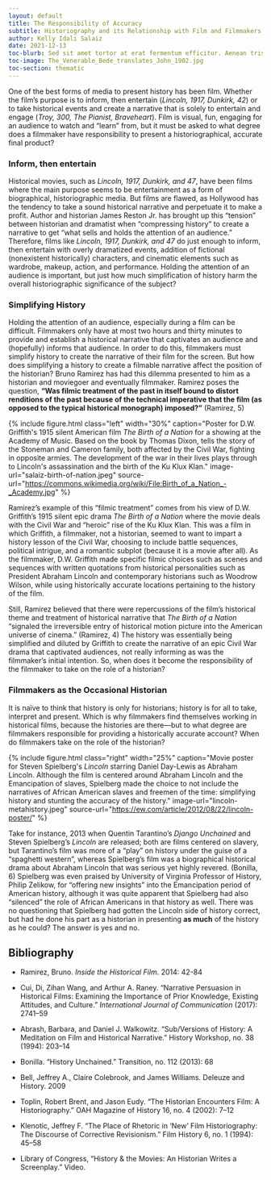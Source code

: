 ```yaml
---
layout: default
title: The Responsibility of Accuracy
subtitle: Historiography and its Relationship with Film and Filmmakers
author: Kelly Idali Salaiz
date: 2021-12-13
toc-blurb: Sed sit amet tortor at erat fermentum efficitur. Aenean tristique est sed ultrices vulputate. Fusce massa felis, volutpat nec quam sit amet, accumsan lacinia justo. Donec sit amet congue mi. Ut id tellus sit amet leo venenatis porta. Maecenas lobortis nibh in maximus euismod. Aliquam erat volutpat.
toc-image: The_Venerable_Bede_translates_John_1902.jpg
toc-section: thematic
---
```



One of the best forms of media to present history has been film. Whether the film’s purpose is to inform, then entertain (*Lincoln, 1917, Dunkirk, 42*) or to take historical events and create a narrative that is solely to entertain and engage (*Troy, 300, The Pianist, Braveheart*). Film is visual, fun, engaging for an audience to watch and “learn” from, but it must be asked to what degree does a filmmaker have responsibility to present a historiographical, accurate final product?

### Inform, then entertain ###
Historical movies, such as *Lincoln, 1917, Dunkirk, and 47*, have been films where the main purpose seems to be entertainment as a form of biographical, historiographic media. But films are flawed, as Hollywood has the tendency to take a sound historical narrative and perpetuate it to make a profit. Author and historian James Reston Jr. has brought up this “tension” between historian and dramatist when “compressing history” to create a narrative to get “what sells and holds the attention of an audience.” Therefore, films like *Lincoln, 1917, Dunkirk, and 47* do just enough to inform, then entertain with overly dramatized events, addition of fictional (nonexistent historically) characters, and cinematic elements such as wardrobe, makeup, action, and performance. Holding the attention of an audience is important, but just how much simplification of history harm the overall historiographic significance of the subject?

### Simplifying History ###
Holding the attention of an audience, especially during a film can be difficult. Filmmakers only have at most two hours and thirty minutes to provide and establish a historical narrative that captivates an audience and (hopefully) informs that audience. In order to do this, filmmakers must simplify history to create the narrative of their film for the screen. But how does simplifying a history to create a filmable narrative affect the position of the historian? Bruno Ramirez has had this dilemma presented to him as a historian and moviegoer and eventually filmmaker. Ramirez poses the question, **“Was filmic treatment of the past in itself bound to distort renditions of the past because of the technical imperative that the film (as opposed to the typical historical monograph) imposed?”** (Ramirez, 5) 

{% include figure.html
class="left"
width="30%"
caption="Poster for D.W. Griffith's 1915 silent American film *The Birth of a Nation* for a showing at the Academy of Music. Based on the book by Thomas Dixon, tells the story of the  Stoneman and Cameron family, both affected by the Civil War, fighting in opposite armies. The development of the war in their lives plays through to Lincoln's assassination and the birth of the Ku Klux Klan."
image-url="salaiz-birth-of-nation.jpeg"
source-url="https://commons.wikimedia.org/wiki/File:Birth_of_a_Nation_-_Academy.jpg"
%}

Ramirez’s example of this “filmic treatment” comes from his view of D.W. Griffith’s 1915 silent epic drama *The Birth of a Nation* where the movie deals with the Civil War and “heroic” rise of the Ku Klux Klan. This was a film in which Griffith, a filmmaker, not a historian, seemed to want to impart a history lesson of the Civil War, choosing to include battle sequences, political intrigue, and a romantic subplot (because it is a movie after all). As the filmmaker, D.W. Griffith made specific filmic choices such as scenes and sequences with written quotations from historical personalities such as President Abraham Lincoln and contemporary historians such as Woodrow Wilson, while using historically accurate locations pertaining to the history of the film.

Still, Ramirez believed that there were repercussions of the film’s historical theme and treatment of historical narrative that *The Birth of a Nation* “signaled the irreversible entry of historical motion picture into the American universe of cinema.” (Ramirez, 4) The history was essentially being simplified and diluted by Griffith to create the narrative of an epic Civil War drama that captivated audiences, not really informing as was the filmmaker’s initial intention. So, when does it become the responsibility of the filmmaker to take on the role of a historian?

### Filmmakers as the Occasional Historian ###
It is naïve to think that history is only for historians; history is for all to take, interpret and present. Which is why filmmakers find themselves working in historical films, because the histories are there—but to what degree are filmmakers responsible for providing a historically accurate account? When do filmmakers take on the role of the historian?

{% include figure.html
  class="right"
  width="25%"
  caption="Movie poster for Steven Spielberg's *Lincoln* starring Daniel Day-Lewis as Abraham Lincoln. Although the film is centered around Abraham Lincoln and the Emancipation of slaves, Spielberg made the choice to not include the narratives of African American slaves and freemen of the time: simplifying history and stunting the accuracy of the history."
  image-url="lincoln-metahistory.jpeg"
  source-url="https://ew.com/article/2012/08/22/lincoln-poster/"
%}

Take for instance, 2013 when Quentin Tarantino’s *Django Unchained* and Steven Spielberg’s *Lincoln* are released; both are films centered on slavery, but Tarantino’s film was more of a “play” on history under the guise of a “spaghetti western”, whereas Spielberg’s film was a biographical historical drama about Abraham Lincoln that was serious yet highly revered. (Bonilla, 6) Spielberg was even praised by University of Virginia Professor of History, Philip Zelikow, for “offering new insights” into the Emancipation period of American history, although it was quite apparent that Spielberg had also “silenced” the role of African Americans in that history as well. There was no questioning that Spielberg had gotten the Lincoln side of history correct, but had he done his part as a historian in presenting **as much** of the history as he could? The answer is yes and no.

## Bibliography

- Ramirez, Bruno. *Inside the Historical Film*. 2014: 42-84

- Cui, Di, Zihan Wang, and Arthur A. Raney. “Narrative Persuasion in Historical Films: Examining the Importance of Prior Knowledge, Existing Attitudes, and Culture.” *International Journal of Communication* (2017): 2741–59

- Abrash, Barbara, and Daniel J. Walkowitz. “Sub/Versions of History: A Meditation on Film and Historical Narrative.” History Workshop, no. 38 (1994): 203–14

- Bonilla. “History Unchained.” Transition, no. 112 (2013): 68

- Bell, Jeffrey A., Claire Colebrook, and James Williams. Deleuze and History. 2009

- Toplin, Robert Brent, and Jason Eudy. “The Historian Encounters Film: A Historiography.” OAH Magazine of History 16, no. 4 (2002): 7–12

- Klenotic, Jeffrey F. “The Place of Rhetoric in ‘New’ Film Historiography: The Discourse of Corrective Revisionism.” Film History 6, no. 1 (1994): 45–58

- Library of Congress, “History & the Movies: An Historian Writes a Screenplay.” Video.
